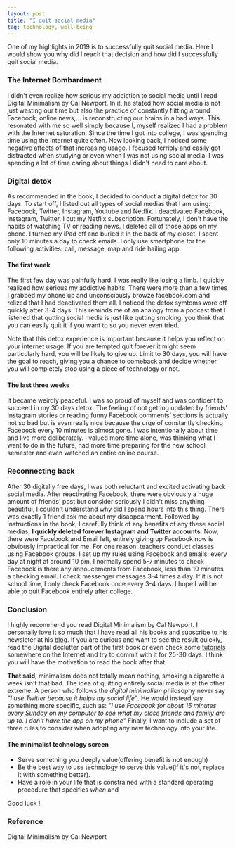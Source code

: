 ```yaml
---
layout: post
title: "I quit social media"
tag: technology, well-being
---
```


One of my highlights in 2019 is to successfully quit social media. Here I would show you why did I reach that decision and how did I successfully quit social media.
### The Internet Bombardment
I didn't even realize how serious my addiction to social media until I read Digital Minimalism by Cal Newport. In it, he stated how social media is not just wasting our time but also the practice of constantly flitting around Facebook, online news,... is reconstructing our brains in a bad ways. This resonated with me so well simply because I, myself realized I had a problem with the Internet saturation. Since the time I got into college, I was spending time using the Internet quite often. Now looking back, I noticed some negative affects of that increasing usage. I focused terribly and easily got distracted when studying or even when I was not using social media. I was spending a lot of time caring about things I didn't need to care about.

### Digital detox
As recommended in the book, I decided to conduct a digital detox for 30 days. To start off, I listed out all types of social medias that I am using: Facebook, Twitter, Instagram, Youtube and Netflix. I deactivated Facebook, Instagram, Twitter. I cut my Netflix subscription. Fortunately, I don't have the habits of watching TV or reading news. I deleted all of those apps on my phone. I turned my iPad off  and buried it in the back of my closet. I spent only 10 minutes a day to check emails. I only use smartphone for the following activities: call, message, map and ride hailing app.
#### The first week
The first few day was painfully hard. I was really like losing a limb. I quickly realized how serious my addictive habits. There were more than a few times I grabbed my phone up and unconsciously browze facebook.com and relized that I had deactivated them all. I noticed the detox symtoms wore  off quickly after 3-4 days. This reminds me of an analogy from a podcast that I listened that qutting social media is just like qutting smoking, you think that you can easily quit it if you want to so you never even tried.

Note that this detox experience is important because it helps you reflect on your internet usage. If you are tempted quit forever it might seem particularly hard, you will be likely to give up. Limit to 30 days, you will have the goal to reach, giving you a chance to comeback and decide whether you will completely stop using a piece of technology or not.
#### The last three weeks
It became weirdly peaceful. I was so proud of myself and was confident to succeed in my 30 days detox. The feeling of not getting updated by friends' Instagram stories or reading funny Facebook comments' sections is actually not so bad but is even really nice because the urge of constantly checking Facebook every 10 minutes is almost gone. I was intentionally about time and live more deliberately. I valued more time alone, was thinking what I want to do in the future, had more time preparing for the new school semester and even watched an entire online course.
### Reconnecting back
After 30 digitally free days, I was both reluctant and excited activating back social media. After reactivating Facebook, there were obviously a huge amount of friends' post but consider seriously I didn't miss anything beautiful, I couldn't understand why did I spend hours into this thing. There was exactly 1 friend ask me about my disappearment. Followed by instructions in the book, I carefully think of any benefits of any these social medias, **I quickly deleted forever Instagram and Twitter accounts**. Now, there were Facebook and Email left, entirely giving up Facebook now is obviously impractical for me. For one reason: teachers conduct classes using Facebook groups. I set up my rules using Facebook and emails: every day at night at around 10 pm, I normally spend 5-7 minutes to check Facebook is there any annoucements from Facebook, less than 10 minutes a checking email. I check messenger messages 3-4 times a day. If it is not school time, I only check Facebook once every 3-4 days. I hope I will be able to quit Facebook entirely after college.
### Conclusion
I highly recommend you read Digital Minimalism by Cal Newport. I personally love it so much that I have read all his books and subscribe to his newsleter at his [blog](https://www.calnewport.com/blog). If you are curious and want to see the result quickly, read the Digital declutter part of the first book or even check some [tutorials](https://www.telegraph.co.uk/better/technology/9-ways-to-start-and-stick-to-a-digital-detox/) somewhere on the Internet and try to commit with it for 25-30 days. I think you will have the motivation to read the book after that.

**That said**, minimalism does not totally mean nothing, smoking a cigarette a week isn't that bad. The idea of quitting entirely social media is at the other extreme. A person who follows the *digital minimalism* philosophy never say *"I use Twitter because it helps my social life"*. He would instead say something more specific, such as: *"I use Facebook for about 15 minutes every Sunday on my computer to see what my close friends and family are up to. I don't have the app on my phone"*
Finally, I want to include a set of three rules to consider when adopting any new technology into your life.
#### The minimalist technology screen
 - Serve something you deeply value(offering benefit is not enough)
 - Be the best way to use technology to serve this value(if it's not, replace it with something better).
 - Have a role in your life that is constrained with a standard operating procedure that specifies *when* and 

Good luck !
### Reference
Digital Minimalism by Cal Newport